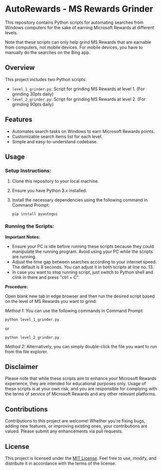 # AutoRewards - MS Rewards Grinder

This repository contains Python scripts for automating searches from Windows computers for the sake of earning Microsoft Rewards at different levels.

Note that these scripts can only help grind MS Rewards that are earnable from computers, not mobile devices. For mobile devices, you have to manually do the searches on the Bing app.

## Overview

This project includes two Python scripts:

- `level_1_grinder.py`: Script for grinding MS Rewards at level 1. (For grinding 30pts daily)
- `level_2_grinder.py`: Script for grinding MS Rewards at level 2. (For grinding 90pts daily)

## Features

- Automates search tasks on Windows to earn Microsoft Rewards points.
- Customizable search items list for each level.
- Simple and easy-to-understand codebase.

## Usage

### Setup Instructions:

1. Clone this repository to your local machine.
2. Ensure you have Python 3.x installed.
3. Install the necessary dependencies using the following command in Command Prompt:

   ```
   pip install pyautogui
   ```

### Running the Scripts:

**Important Notes:**

- Ensure your PC is idle before running these scripts because they could manipulate the running program. Avoid using your PC while the scripts are running.
- Adjust the time gap between searches according to your internet speed. The default is 8 seconds. You can adjust it in both scripts at line no. 13.
- In case you want to stop running script, just switch to Python shell and clink in there and press "ctrl + C".

**Procedure:**

Open blank new tab in edge browser and then run the desired script based on the level of MS Rewards you want to grind:

_Method 1:_ You can use the following commands in Command Prompt:

```
python level_1_grinder.py
```

or

```
python level_2_grinder.py
```

_Method 2:_ Alternatively, you can simply double-click the file you want to run from the file explorer.

## Disclaimer

Please note that while these scripts aim to enhance your Microsoft Rewards experience, they are intended for educational purposes only. Usage of these scripts is at your own risk, and you are responsible for complying with the terms of service of Microsoft Rewards and any other relevant platforms.

## Contributions

Contributions to this project are welcome! Whether you're fixing bugs, adding new features, or improving existing ones, your contributions are valued. Please submit any enhancements via pull requests.

## License

This project is licensed under the [MIT License](LICENSE). Feel free to use, modify, and distribute it in accordance with the terms of the license.
